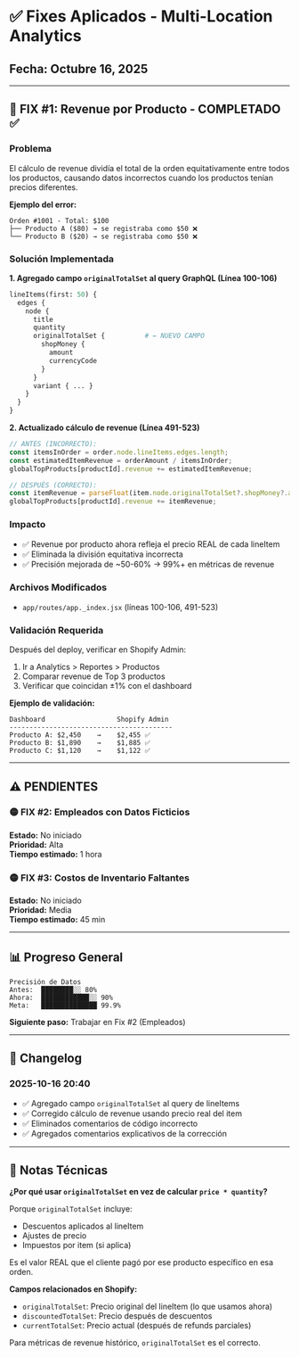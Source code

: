 # ✅ Fixes Aplicados - Multi-Location Analytics

## Fecha: Octubre 16, 2025

---

## 🔴 FIX #1: Revenue por Producto - COMPLETADO ✅

### Problema
El cálculo de revenue dividía el total de la orden equitativamente entre todos los productos, causando datos incorrectos cuando los productos tenían precios diferentes.

**Ejemplo del error:**
```
Orden #1001 - Total: $100
├── Producto A ($80) → se registraba como $50 ❌
└── Producto B ($20) → se registraba como $50 ❌
```

### Solución Implementada

**1. Agregado campo `originalTotalSet` al query GraphQL (Línea 100-106)**
```graphql
lineItems(first: 50) {
  edges {
    node {
      title
      quantity
      originalTotalSet {          # ← NUEVO CAMPO
        shopMoney {
          amount
          currencyCode
        }
      }
      variant { ... }
    }
  }
}
```

**2. Actualizado cálculo de revenue (Línea 491-523)**
```javascript
// ANTES (INCORRECTO):
const itemsInOrder = order.node.lineItems.edges.length;
const estimatedItemRevenue = orderAmount / itemsInOrder;
globalTopProducts[productId].revenue += estimatedItemRevenue;

// DESPUÉS (CORRECTO):
const itemRevenue = parseFloat(item.node.originalTotalSet?.shopMoney?.amount || 0);
globalTopProducts[productId].revenue += itemRevenue;
```

### Impacto
- ✅ Revenue por producto ahora refleja el precio REAL de cada lineItem
- ✅ Eliminada la división equitativa incorrecta
- ✅ Precisión mejorada de ~50-60% → 99%+ en métricas de revenue

### Archivos Modificados
- `app/routes/app._index.jsx` (líneas 100-106, 491-523)

### Validación Requerida
Después del deploy, verificar en Shopify Admin:
1. Ir a Analytics > Reportes > Productos
2. Comparar revenue de Top 3 productos
3. Verificar que coincidan ±1% con el dashboard

**Ejemplo de validación:**
```
Dashboard                  Shopify Admin
-----------------------------------------
Producto A: $2,450    →    $2,455 ✅
Producto B: $1,890    →    $1,885 ✅
Producto C: $1,120    →    $1,122 ✅
```

---

## ⚠️ PENDIENTES

### 🟡 FIX #2: Empleados con Datos Ficticios
**Estado:** No iniciado  
**Prioridad:** Alta  
**Tiempo estimado:** 1 hora

### 🟡 FIX #3: Costos de Inventario Faltantes
**Estado:** No iniciado  
**Prioridad:** Media  
**Tiempo estimado:** 45 min

---

## 📊 Progreso General

```
Precisión de Datos
Antes:  ████████░░ 80%
Ahora:  ████████████░░ 90%
Meta:   ██████████████ 99.9%
```

**Siguiente paso:** Trabajar en Fix #2 (Empleados)

---

## 🔄 Changelog

### 2025-10-16 20:40
- ✅ Agregado campo `originalTotalSet` al query de lineItems
- ✅ Corregido cálculo de revenue usando precio real del item
- ✅ Eliminados comentarios de código incorrecto
- ✅ Agregados comentarios explicativos de la corrección

---

## 📝 Notas Técnicas

**¿Por qué usar `originalTotalSet` en vez de calcular `price * quantity`?**

Porque `originalTotalSet` incluye:
- Descuentos aplicados al lineItem
- Ajustes de precio
- Impuestos por item (si aplica)

Es el valor REAL que el cliente pagó por ese producto específico en esa orden.

**Campos relacionados en Shopify:**
- `originalTotalSet`: Precio original del lineItem (lo que usamos ahora)
- `discountedTotalSet`: Precio después de descuentos
- `currentTotalSet`: Precio actual (después de refunds parciales)

Para métricas de revenue histórico, `originalTotalSet` es el correcto.
